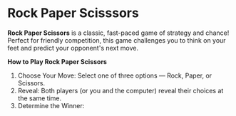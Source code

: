 # Rock Paper Scisssors

<p><b>Rock Paper Scissors</b> is a classic, fast-paced game of strategy and chance! Perfect for friendly competition, this game challenges you to think on your feet and predict your opponent's next move.</p>

<p><b>How to Play Rock Paper Scissors</b></p>

<ol type="1">
<li>Choose Your Move: Select one of three options — Rock, Paper, or Scissors.</li>
<li>Reveal: Both players (or you and the computer) reveal their choices at the same time.</li>
<li>Determine the Winner:</li>
<ol>
